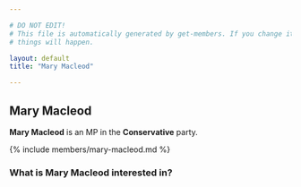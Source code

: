 ```yaml
---

# DO NOT EDIT!
# This file is automatically generated by get-members. If you change it, bad
# things will happen.

layout: default
title: "Mary Macleod"

---
```


## Mary Macleod

**Mary Macleod** is an MP in the **Conservative** party.

{% include members/mary-macleod.md %}

### What is Mary Macleod interested in?


